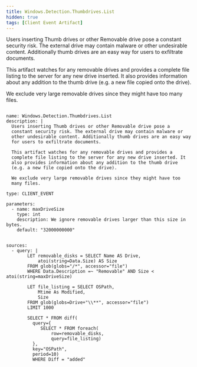 ```yaml
---
title: Windows.Detection.Thumbdrives.List
hidden: true
tags: [Client Event Artifact]
---
```


Users inserting Thumb drives or other Removable drive pose a
constant security risk. The external drive may contain malware or
other undesirable content. Additionally thumb drives are an easy way
for users to exfiltrate documents.

This artifact watches for any removable drives and provides a
complete file listing to the server for any new drive inserted. It
also provides information about any addition to the thumb drive
(e.g. a new file copied onto the drive).

We exclude very large removable drives since they might have too
many files.


<pre><code class="language-yaml">
name: Windows.Detection.Thumbdrives.List
description: |
  Users inserting Thumb drives or other Removable drive pose a
  constant security risk. The external drive may contain malware or
  other undesirable content. Additionally thumb drives are an easy way
  for users to exfiltrate documents.

  This artifact watches for any removable drives and provides a
  complete file listing to the server for any new drive inserted. It
  also provides information about any addition to the thumb drive
  (e.g. a new file copied onto the drive).

  We exclude very large removable drives since they might have too
  many files.

type: CLIENT_EVENT

parameters:
  - name: maxDriveSize
    type: int
    description: We ignore removable drives larger than this size in bytes.
    default: "32000000000"


sources:
  - query: |
        LET removable_disks = SELECT Name AS Drive,
            atoi(string=Data.Size) AS Size
        FROM glob(globs="/*", accessor="file")
        WHERE Data.Description =~ "Removable" AND Size &lt; atoi(string=maxDriveSize)

        LET file_listing = SELECT OSPath,
            Mtime As Modified,
            Size
        FROM glob(globs=Drive+"\\**", accessor="file")
        LIMIT 1000

        SELECT * FROM diff(
          query={
             SELECT * FROM foreach(
                 row=removable_disks,
                 query=file_listing)
          },
          key="OSPath",
          period=10)
          WHERE Diff = "added"

</code></pre>

